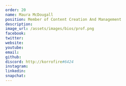 ```yaml
---
order: 20
name: Maura McDougall
position: Member of Content Creation And Management
description: 
image_url: /assets/images/bios/prof.png
facebook: 
twitter: 
website: 
youtube: 
email: 
github: 
discord: http://korrofire#6424
instagram: 
linkedin: 
snapchat: 
---
```

